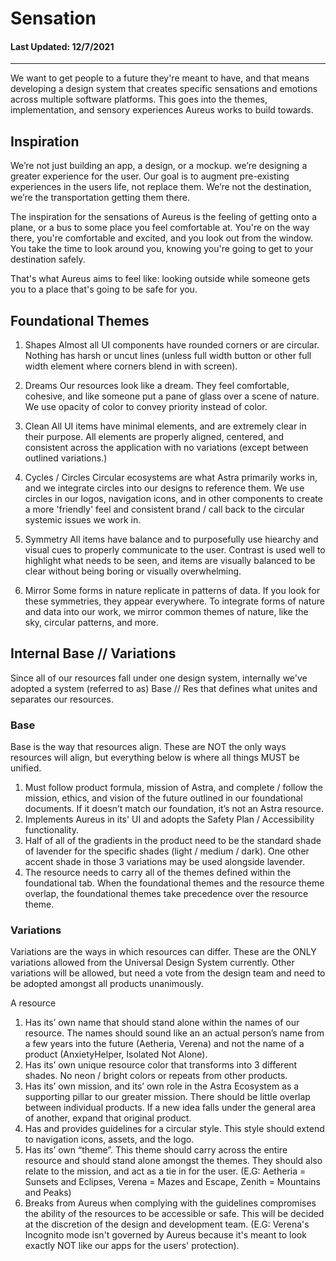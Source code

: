 # Sensation
#### Last Updated: 12/7/2021
--------------------

We want to get people to a future they're meant to have, and that means developing a design system that creates specific sensations and emotions across multiple software platforms. This goes into the themes, implementation, and sensory experiences Aureus works to build towards. 

## Inspiration
We’re not just building an app, a design, or a mockup. we’re designing a greater experience for the user.  Our goal is to augment pre-existing experiences in the users life, not replace them. We’re not the destination, we’re the transportation getting them there.

The inspiration for the sensations of Aureus is the feeling of getting onto a plane, or a bus to some place you feel comfortable at. You're on the way there, you're comfortable and excited, and you look out from the window. You take the time to look around you, knowing you're going to get to your destination safely.

That's what Aureus aims to feel like: looking outside while someone gets you to a place that's going to be safe for you.

## Foundational Themes
1. Shapes
Almost all UI components have rounded corners or are circular. Nothing has harsh or uncut lines (unless full width button or other full width element where corners blend in with screen).

2. Dreams
Our resources look like a dream. They feel comfortable, cohesive, and like someone put a pane of glass over a scene of nature. We use opacity of color to convey priority instead of color.

3. Clean
All UI items have minimal elements, and are extremely clear in their purpose. All elements are properly aligned, centered, and consistent across the application with no variations (except between outlined variations.)

4. Cycles / Circles
Circular ecosystems are what Astra primarily works in, and we integrate circles into our designs to reference them. We use circles in our logos, navigation icons, and in other components to create a more 'friendly' feel and consistent brand / call back to the circular systemic issues we work in. 

5. Symmetry 
All items have balance and to purposefully use hiearchy and visual cues to properly communicate to the user. Contrast is used well to highlight what needs to be seen, and items are visually balanced to be clear without being boring or visually overwhelming. 

6. Mirror
Some forms in nature replicate in patterns of data. If you look for these symmetries, they appear everywhere. To integrate forms of nature and data into our work, we mirror common themes of nature, like the sky, circular patterns, and more. 

## Internal Base // Variations 
Since all of our resources fall under one design system, internally we've adopted a system (referred to as) Base // Res that defines what unites and separates our resources. 

### Base 
Base is the way that resources align. These are NOT the only ways resources will align, but everything below is where all things MUST be unified.

1. Must follow product formula, mission of Astra, and complete / follow the mission, ethics, and vision of the future outlined in our foundational documents.  If it doesn’t match our foundation, it’s not an Astra resource. 
2. Implements Aureus in its' UI and adopts the Safety Plan / Accessibility functionality.
3. Half of all of the gradients in the product need to be the standard shade of lavender for the specific shades (light / medium / dark). One other accent shade in those 3 variations may be used alongside lavender.
4. The resource needs to carry all of the themes defined within the foundational tab. When the foundational themes and the resource theme overlap, the foundational themes take precedence over the resource theme.

### Variations
Variations are the ways in which resources can differ.  These are the ONLY variations allowed from the Universal Design System currently.  Other variations will be allowed, but need a vote from the design team and need to be adopted amongst all products unanimously.

A resource
1. Has its’ own name that should stand alone within the names of our resource. The names should sound like an an actual person’s name from a few years into the future (Aetheria, Verena) and not the name of a product (AnxietyHelper, Isolated Not Alone).
2. Has its’ own unique resource color that transforms into 3 different shades. No neon / bright colors or repeats from other products.
3. Has its’ own mission, and its’ own role in the Astra Ecosystem as a supporting pillar to our greater mission. There should be little overlap between individual products. If a new idea falls under the general area of another, expand that original product.
4. Has and provides guidelines for a circular style. This style should extend to navigation icons, assets, and the logo.
5. Has its’ own “theme”. This theme should carry across the entire resource and should stand alone amongst the themes. They should also relate to the mission, and act as a tie in for the user. (E.G: Aetheria = Sunsets and Eclipses, Verena = Mazes and Escape, Zenith = Mountains and Peaks)
6. Breaks from Aureus when complying with the guidelines compromises the ability of the resources to be accessible or safe. This will be decided at the discretion of the design and development team. (E.G: Verena's Incognito mode isn't governed by Aureus because it's meant to look exactly NOT like our apps for the users' protection). 

